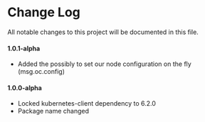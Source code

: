 # Change Log

All notable changes to this project will be documented in this file.

#### 1.0.1-alpha

- Added the possibly to set our node configuration on the fly (msg.oc.config)

#### 1.0.0-alpha

- Locked kubernetes-client dependency to 6.2.0
- Package name changed
